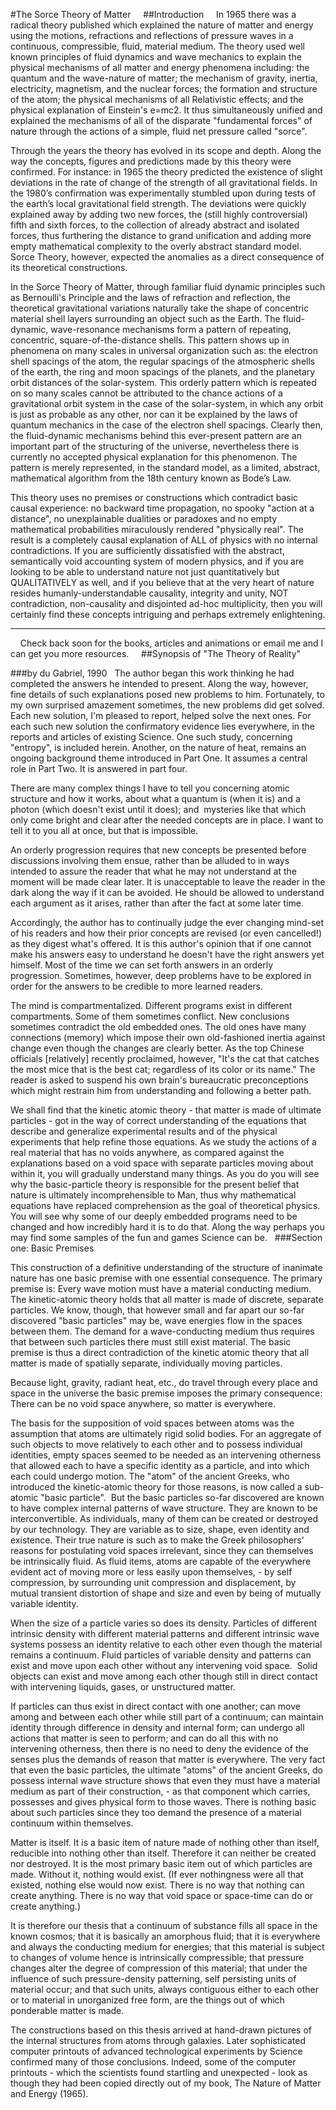 #The Sorce Theory of Matter 
  
  
##Introduction 
  
 
In 1965 there was a radical theory published which explained the nature of matter and energy using the motions, refractions and reflections of pressure waves in a continuous, compressible, fluid, material medium. The theory used well known principles of fluid dynamics and wave mechanics to explain the physical mechanisms of all matter and energy phenomena including: the quantum and the wave-nature of matter; the mechanism of gravity, inertia, electricity, magnetism, and the nuclear forces; the formation and structure of the atom; the physical mechanisms of all Relativistic effects; and the physical explanation of Einstein's e=mc2. It thus simultaneously unified and explained the mechanisms of all of the disparate "fundamental forces" of nature through the actions of a simple, fluid net pressure called "sorce".

Through the years the theory has evolved in its scope and depth. Along the way the concepts, figures and predictions made by this theory were confirmed. For instance: in 1965 the theory predicted the existence of slight deviations in the rate of change of the strength of all gravitational fields. In the 1980&#8217;s confirmation was experimentally stumbled upon during tests of the earth&#8217;s local gravitational field strength. The deviations were quickly explained away by adding two new forces, the (still highly controversial) fifth and sixth forces, to the collection of already abstract and isolated forces, thus furthering the distance to grand unification and adding more empty mathematical complexity to the overly abstract standard model. Sorce Theory, however, expected the anomalies as a direct consequence of its theoretical constructions.

In the Sorce Theory of Matter, through familiar fluid dynamic principles such as Bernoulli's Principle and the laws of refraction and reflection, the theoretical gravitational variations naturally take the shape of concentric material shell layers surrounding an object such as the Earth. The fluid-dynamic, wave-resonance mechanisms form a pattern of repeating, concentric, square-of-the-distance shells. This pattern shows up in phenomena on many scales in universal organization such as: the electron shell spacings of the atom, the regular spacings of the atmospheric shells of the earth, the ring and moon spacings of the planets, and the planetary orbit distances of the solar-system. This orderly pattern which is repeated on so many scales cannot be attributed to the chance actions of a gravitational orbit system in the case of the solar-system, in which any orbit is just as probable as any other, nor can it be explained by the laws of quantum mechanics in the case of the electron shell spacings. Clearly then, the fluid-dynamic mechanisms behind this ever-present pattern are an important part of the structuring of the universe, nevertheless there is currently no accepted physical explanation for this phenomenon. The pattern is merely represented, in the standard model, as a limited, abstract, mathematical algorithm from the 18th century known as Bode&#8217;s Law.
 
This theory uses no premises or constructions which contradict basic causal experience: no backward time propagation, no spooky "action at a distance", no unexplainable dualities or paradoxes and no empty mathematical probabilities miraculously rendered "physically real". The result is a completely causal explanation of ALL of physics with no internal contradictions. If you are sufficiently dissatisfied with the abstract, semantically void accounting system of modern physics, and if you are looking to be able to understand nature not just quantitatively but QUALITATIVELY as well, and if you believe that at the very heart of nature resides humanly-understandable causality, integrity and unity, NOT contradiction, non-causality and disjointed ad-hoc multiplicity, then you will certainly find these concepts intriguing and perhaps extremely enlightening.
  _______________
  
  
Check back soon for the books, articles and animations or email me and I can get you more resources.
  
 
##Synopsis of "The Theory of Reality"

###by du Gabriel, 1990 
  
The author began this work thinking he had completed the answers he intended to present. Along the way, however, fine details of such explanations posed new problems to him. Fortunately, to my own surprised amazement sometimes, the new problems did get solved. Each new solution, I'm pleased to report, helped solve the next ones. For each such new solution the confirmatory evidence lies everywhere, in the reports and articles of existing Science. One such study, concerning "entropy", is included herein. Another, on the nature of heat, remains an ongoing background theme introduced in Part One. It assumes a central role in Part Two. It is answered in part four. 

There are many complex things I have to tell you concerning atomic structure and how it works, about what a quantum is (when it is) and a photon (which doesn't exist until it does); and  mysteries like that which only come bright and clear after the needed concepts are in place. I want to tell it to you all at once, but that is impossible.

An orderly progression requires that new concepts be presented before discussions involving them ensue, rather than be alluded to in ways intended to assure the reader that what he may not understand at the moment will be made clear later. It is unacceptable to leave the reader in the dark along the way if it can be avoided. He should be allowed to understand each argument as it arises, rather than after the fact at some later time.

Accordingly, the author has to continually judge the ever changing mind-set of his readers and how their prior concepts are revised (or even cancelled!) as they digest what's offered. It is this author's opinion that if one cannot make his answers easy to understand he doesn't have the right answers yet himself. Most of the time we can set forth answers in an orderly progression. Sometimes, however, deep problems have to be explored in order for the answers to be credible to more learned readers.
 
The mind is compartmentalized. Different programs exist in different compartments. Some of them sometimes conflict. New conclusions sometimes contradict the old embedded ones. The old ones have many connections (memory) which impose their own old-fashioned inertia against change even though the changes are clearly better. As the top Chinese officials [relatively] recently proclaimed, however, "It's the cat that catches the most mice that is the best cat; regardless of its color or its name." The reader is asked to suspend his own brain's bureaucratic preconceptions which might restrain him from understanding and following a better path. 

We shall find that the kinetic atomic theory - that matter is made of ultimate particles - got in the way of correct understanding of the equations that describe and generalize experimental results and of the physical experiments that help refine those equations. As we study the actions of a real material that has no voids anywhere, as compared against the explanations based on a void space with separate particles moving about within it, you will gradually understand many things. As you do you will see why the basic-particle theory is responsible for the present belief that nature is ultimately incomprehensible to Man, thus why mathematical equations have replaced comprehension as the goal of theoretical physics. You will see why some of our deeply embedded programs need to be changed and how incredibly hard it is to do that. Along the way perhaps you may find some samples of the fun and games Science can be. 
  
###Section one: Basic Premises
 
This construction of a definitive understanding of the structure of inanimate nature has one basic premise with one essential consequence. The primary premise is: Every wave motion must have a material conducting medium. The kinetic-atomic theory holds that all matter is made of discrete, separate particles. We know, though, that however small and far apart our so-far discovered "basic particles" may be, wave energies flow in the spaces between them. The demand for a wave-conducting medium thus requires that between such particles there must still exist material. The basic premise is thus a direct contradiction of the kinetic atomic theory that all matter is made of spatially separate, individually moving particles.

Because light, gravity, radiant heat, etc., do travel through every place and space in the universe the basic premise imposes the primary consequence: There can be no void space anywhere, so matter is everywhere. 

The basis for the supposition of void spaces between atoms was the assumption that atoms are ultimately rigid solid bodies. For an aggregate of such objects to move relatively to each other and to possess individual identities, empty spaces seemed to be needed as an intervening otherness that allowed each to have a specific identity as a particle, and into which each could undergo motion. The "atom" of the ancient Greeks, who introduced the kinetic-atomic theory for those reasons, is now called a sub-atomic "basic particle".  But the basic particles so-far discovered are known to have complex internal patterns of wave structure. They are known to be interconvertible. As individuals, many of them can be created or destroyed by our technology. They are variable as to size, shape, even identity and existence. Their true nature is such as to make the Greek philosophers' reasons for postulating void spaces irrelevant, since they can themselves be intrinsically fluid. As fluid items, atoms are capable of the everywhere evident act of moving more or less easily upon themselves, - by self compression, by surrounding unit compression and displacement, by mutual transient distortion of shape and size and even by being of mutually variable identity.

When the size of a particle varies so does its density. Particles of different intrinsic density with different material patterns and different intrinsic wave systems possess an identity relative to each other even though the material remains a continuum. Fluid particles of variable density and patterns can exist and move upon each other without any intervening void space.  Solid objects can exist and move among each other though still in direct contact with intervening liquids, gases, or unstructured matter. 

If particles can thus exist in direct contact with one another; can move among and between each other while still part of a continuum; can maintain identity through difference in density and internal form; can undergo all actions that matter is seen to perform; and can do all this with no intervening otherness, then there is no need to deny the evidence of the senses plus the demands of reason that matter is everywhere. The very fact that even the basic particles, the ultimate "atoms" of the ancient Greeks, do possess internal wave structure shows that even they must have a material medium as part of their construction, - as that component which carries, possesses and gives physical form to those waves. There is nothing basic about such particles since they too demand the presence of a material continuum within themselves. 

Matter is itself. It is a basic item of nature made of nothing other than itself, reducible into nothing other than itself. Therefore it can neither be created nor destroyed. It is the most primary basic item out of which particles are made. Without it, nothing would exist. (If ever nothingness were all that existed, nothing else would now exist. There is no way that nothing can create anything. There is no way that void space or space-time can do or create anything.) 

It is therefore our thesis that a continuum of substance fills all space in the known cosmos; that it is basically an amorphous fluid; that it is everywhere and always the conducting medium for energies; that this material is subject to changes of volume hence is intrinsically compressible; that pressure changes alter the degree of compression of this material; that under the influence of such pressure-density patterning, self persisting units of material occur; and that such units, always contiguous either to each other or to material in unorganized free form, are the things out of which ponderable matter is made.

The constructions based on this thesis arrived at hand-drawn pictures of the internal structures from atoms through galaxies. Later sophisticated computer printouts of advanced technological experiments by Science confirmed many of those conclusions. Indeed, some of the computer printouts - which the scientists found startling and unexpected - look as though they had been copied directly out of my book, The Nature of Matter and Energy (1965). 
   

